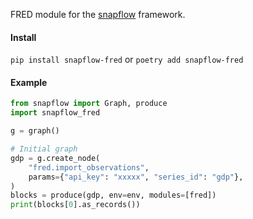 FRED module for the [snapflow](https://github.com/kvh/snapflow) framework.

#### Install

`pip install snapflow-fred` or `poetry add snapflow-fred`

#### Example

```python
from snapflow import Graph, produce
import snapflow_fred

g = graph()

# Initial graph
gdp = g.create_node(
    "fred.import_observations",
    params={"api_key": "xxxxx", "series_id": "gdp"},
)
blocks = produce(gdp, env=env, modules=[fred])
print(blocks[0].as_records())
```
